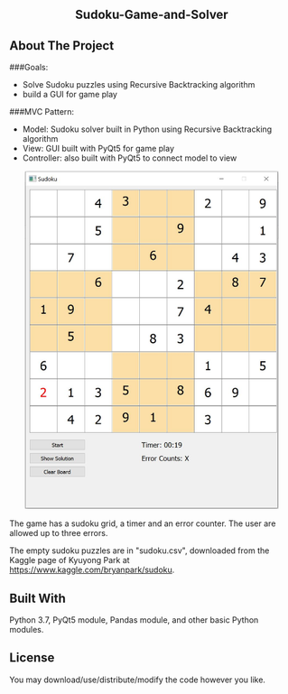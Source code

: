 
<!-- PROJECT LOGO -->
<h2 align="center">Sudoku-Game-and-Solver</h2>

<!-- ABOUT THE PROJECT -->
## About The Project

###Goals:
* Solve Sudoku puzzles using Recursive Backtracking algorithm
* build a GUI for game play

###MVC Pattern:
* Model: Sudoku solver built in Python using Recursive Backtracking algorithm
* View: GUI built with PyQt5 for game play
* Controller: also built with PyQt5 to connect model to view

<p align="center">
  <a href="https://github.com/othneildrew/Best-README-Template">
    <img src="images/sudoku_gui.JPG" alt="Sudoku GUI Capture" width="450" height="600">
  </a>
</p>

The game has a sudoku grid, a timer and an error counter. The user are allowed up to three errors.

The empty sudoku puzzles are in "sudoku.csv", downloaded from the Kaggle page of Kyuyong Park at https://www.kaggle.com/bryanpark/sudoku.
## Built With
Python 3.7, PyQt5 module, Pandas module, and other basic Python modules.

## License
You may download/use/distribute/modify the code however you like.

